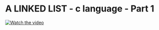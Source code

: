 # A LINKED LIST - c language - Part 1

[![Watch the video](https://img.youtube.com/vi/S7L9kZdzFyQ/hqdefault.jpg)](https://youtu.be/S7L9kZdzFyQ)

